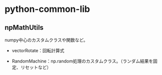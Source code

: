 python-common-lib
=================

## npMathUtils

numpy中心のカスタムクラスや関数など。

- vectorRotate：回転計算式

- RandomMachine：np.random処理のカスタムクラス。（ランダム結果を固定、リセットなど）
